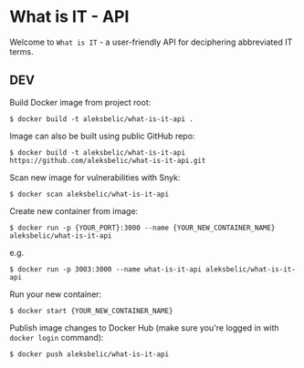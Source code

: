 # What is IT - API

Welcome to `What is IT` - a user-friendly API for deciphering abbreviated IT terms.

## DEV

Build Docker image from project root:

```
$ docker build -t aleksbelic/what-is-it-api .
```

Image can also be built using public GitHub repo:

```
$ docker build -t aleksbelic/what-is-it-api https://github.com/aleksbelic/what-is-it-api.git
```

Scan new image for vulnerabilities with Snyk:

```
$ docker scan aleksbelic/what-is-it-api
```

Create new container from image:

```
$ docker run -p {YOUR_PORT}:3000 --name {YOUR_NEW_CONTAINER_NAME} aleksbelic/what-is-it-api
```

e.g.

```
$ docker run -p 3003:3000 --name what-is-it-api aleksbelic/what-is-it-api
```

Run your new container:

```
$ docker start {YOUR_NEW_CONTAINER_NAME}
```

Publish image changes to Docker Hub (make sure you're logged in with `docker login` command):

```
$ docker push aleksbelic/what-is-it-api
```
